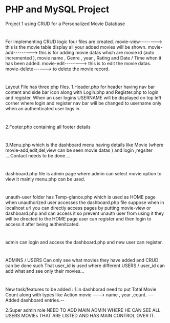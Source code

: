 # PHP and MySQL Project
 Project 1 using CRUD for a Personalized Movie Database 
# 
For implementing CRUD logic four files are created. 
movie-view--------> this is the movie table display all your added movies will be shown. 
movie-add---------> this is for adding movie datas which are movie id (auto incremented ), movie name , Genre , year , Rating and Date / Time when it has been added. 
movie-edit--------> this is to edit the movie datas.
movie-delete------> to delete the movie record.
# 
Layout File has three php files. 
1.Header.php for header having nav bar content and side bar icon along with Login.php and Register.php to login and register.
When an user logins USERNAME will be displayed on top left corner where login and register nav bar will be changed to username only when an authenticated user logs in.
# 
2.Footer.php containing all footer details
# 
3.Menu.php which is the dashboard menu having details like Movie (where movie-add,edit,del,view can be seen movie datas ) and login ,regsiter ....Contact needs to be done....
# 
dashboard.php file is admin page where admin can select movie option to view it mainly menu.php can be used.
# 
unauth-user folder has Temp-glance.php which is used as HOME page when unauthorized user accesses the dashboard.php file 
suppose when in localhost url you can directly access pages by putting movie-view or dashboard.php and can access it so prevent unauth user from using it they will be directed to the HOME page 
user can register and then login to access it after being authenitcated.
# 
admin can login and access the dashboard.php and new user can register.
# 
ADMINS / USERS Can only see what movies they have added and CRUD can be done such That user_id is used where different USERS / user_id can add what and see only their movies...  
# 
New task/features to be added :
1.in dashborad need to put Total Movie Count along with types like Action movie ---> name , year ,count.
---Added dashboard entries.--

2.Super admin role 
NEED TO ADD MAIN ADMIN WHERE HE CAN SEE ALL USERS MOVIEs THAT ARE LISTED AND HAS MAIN CONTROL OVER IT. 
# 
